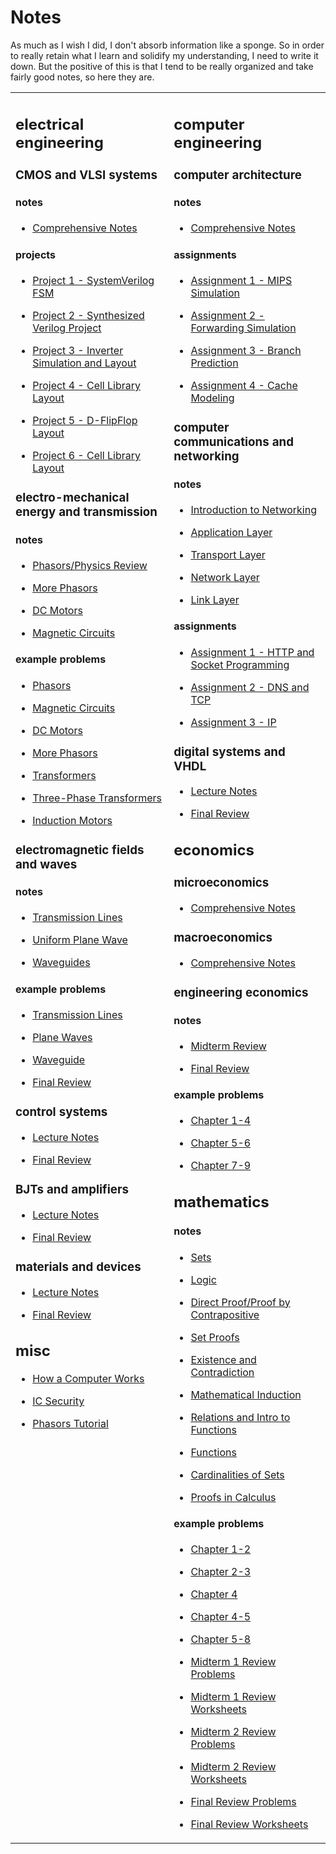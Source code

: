 <h1>Notes</h1><p>As much as I wish I did, I don't absorb information like a sponge. So in order to really retain what I learn and solidify my understanding, I need to write it down. But the positive of this is that I tend to be really organized and take fairly good notes, so here they are.</p><table><tr><td valign="top"> <h2 id="electricalengineering">electrical engineering</h2> <h3 id="cmosandvlsisystems">CMOS and VLSI systems</h3> <h4>notes</h4> <ul> <li><a target="_blank" href="https://github.com/crclayton/notes/blob/master/VLSI Systems/ELEC 402 Notes.pdf">Comprehensive Notes</a> </li></ul> <h4>projects</h4> <ul> <li><a target="_blank" href="https://github.com/crclayton/notes/blob/master/VLSI Systems/Project 1 - SystemVerilog FSM.pdf">Project 1 - SystemVerilog FSM</a> </li></ul> <ul> <li><a target="_blank" href="https://github.com/crclayton/notes/blob/master/VLSI Systems/Project 2 - Synthesized Verilog Project.pdf">Project 2 - Synthesized Verilog Project</a> </li></ul> <ul> <li><a target="_blank" href="https://github.com/crclayton/notes/blob/master/VLSI Systems/Project 3 - Inverter Simulation and Layout.pdf">Project 3 - Inverter Simulation and Layout</a> </li></ul> <ul> <li><a target="_blank" href="https://github.com/crclayton/notes/blob/master/VLSI Systems/Project 4 - Cell Library Layout.pdf">Project 4 - Cell Library Layout</a> </li></ul> <ul> <li><a target="_blank" href="https://github.com/crclayton/notes/blob/master/VLSI Systems/Project 5 - D-FlipFlop Layout.pdf">Project 5 - D-FlipFlop Layout</a> </li></ul> <ul> <li><a target="_blank" href="https://github.com/crclayton/notes/blob/master/VLSI Systems/Project 6 - Cell Library Layout.pdf">Project 6 - Cell Library Layout</a> </li></ul> <h3 id="electromechanicalenergyandtransmission">electro-mechanical energy and transmission</h3> <h4 id="notes-1">notes</h4> <ul> <li> <p><a target="_blank" href="https://github.com/crclayton/notes/blob/master/Electro-Mechanical Energy and Transmission/Notes - Phasors and Physics Review.pdf">Phasors/Physics Review</a> </p></li><li> <p><a target="_blank" href="https://github.com/crclayton/notes/blob/master/Electro-Mechanical Energy and Transmission/Notes - Phasors 2.pdf">More Phasors</a> </p></li><li> <p><a target="_blank" href="https://github.com/crclayton/notes/blob/master/Electro-Mechanical Energy and Transmission/Notes - DC Motors.pdf">DC Motors</a> </p></li><li> <p><a target="_blank" href="https://github.com/crclayton/notes/blob/master/Electro-Mechanical Energy and Transmission/Notes - Magnetic Circuits.pdf">Magnetic Circuits</a> </p></li></ul> <h4 id="exampleproblems">example problems</h4> <ul> <li> <p><a target="_blank" href="https://github.com/crclayton/notes/blob/master/Electro-Mechanical Energy and Transmission/Assignment 1 - Phasors.pdf">Phasors</a> </p></li><li> <p><a target="_blank" href="https://github.com/crclayton/notes/blob/master/Electro-Mechanical Energy and Transmission/Assignment 2 - Magnetic Circuits.pdf">Magnetic Circuits</a> </p></li><li> <p><a target="_blank" href="https://github.com/crclayton/notes/blob/master/Electro-Mechanical Energy and Transmission/Assignment 3 - DC Motors.pdf">DC Motors</a> </p></li><li> <p><a target="_blank" href="https://github.com/crclayton/notes/blob/master/Electro-Mechanical Energy and Transmission/Assignment 4 - Phasors 2.pdf">More Phasors</a> </p></li><li> <p><a target="_blank" href="https://github.com/crclayton/notes/blob/master/Electro-Mechanical Energy and Transmission/Assignment 5 - Transformers.pdf">Transformers</a> </p></li><li> <p><a target="_blank" href="https://github.com/crclayton/notes/blob/master/Electro-Mechanical Energy and Transmission/Assignment 6 - Three Phase Transformers.pdf">Three-Phase Transformers</a> </p></li><li> <p><a target="_blank" href="https://github.com/crclayton/notes/blob/master/Electro-Mechanical Energy and Transmission/Assignment 7 - Induction Motors.pdf">Induction Motors</a> </p></li></ul> <h3 id="electromagneticfieldsandwaves">electromagnetic fields and waves</h3> <h4 id="notes-2">notes</h4> <ul> <li> <p><a target="_blank" href="https://github.com/crclayton/notes/blob/master/Electromagnetic Fields and Waves/Notes - Transmission Lines.pdf">Transmission Lines</a> </p></li><li> <p><a target="_blank" href="https://github.com/crclayton/notes/blob/master/Electromagnetic Fields and Waves/Notes - Uniform Plane Wave.pdf">Uniform Plane Wave</a> </p></li><li> <p><a target="_blank" href="https://github.com/crclayton/notes/blob/master/Electromagnetic Fields and Waves/Notes - Waveguides.pdf">Waveguides</a> </p></li></ul> <h4 id="exampleproblems-1">example problems</h4> <ul> <li> <p><a target="_blank" href="https://github.com/crclayton/notes/blob/master/Electromagnetic Fields and Waves/Assignment 1 - Transmission Lines.pdf">Transmission Lines</a> </p></li><li> <p><a target="_blank" href="https://github.com/crclayton/notes/blob/master/Electromagnetic Fields and Waves/Assignment 2 - Plane Waves.pdf">Plane Waves</a> </p></li><li> <p><a target="_blank" href="https://github.com/crclayton/notes/blob/master/Electromagnetic Fields and Waves/Assignment 3 - Waveguides.pdf">Waveguide</a> </p></li><li> <p><a target="_blank" href="https://github.com/crclayton/notes/blob/master/Electromagnetic Fields and Waves/Final Review - Sample Questions.pdf">Final Review</a> </p></li></ul> <h3 id="controlsystems">control systems</h3> <ul> <li> <p><a target="_blank" href="https://github.com/crclayton/notes/blob/master/Control Systems/EECE 360 - controls - lecture notes.pdf">Lecture Notes</a> </p></li><li> <p><a target="_blank" href="https://github.com/crclayton/notes/blob/master/Control Systems/EECE 360 - controls - final review.pdf">Final Review</a> </p></li></ul> <h3 id="bjtsandamplifiers">BJTs and amplifiers</h3> <ul> <li> <p><a target="_blank" href="https://github.com/crclayton/notes/blob/master/BJTs/EECE 356 - circuits - lecture notes.pdf">Lecture Notes</a> </p></li><li> <p><a target="_blank" href="https://github.com/crclayton/notes/blob/master/BJTs/EECE 356 - circuits - final review.pdf">Final Review</a> </p></li></ul> <h3 id="materialsanddevices">materials and devices</h3> <ul> <li> <p> <a target="_blank" href="https://github.com/crclayton/notes/blob/master/Materials and Devices/EECE 352 - materials - lecture notes.pdf">Lecture Notes</a> </p></li><li> <p> <a target="_blank" href="https://github.com/crclayton/notes/blob/master/Materials and Devices/EECE 352 - materials - final review.pdf">Final Review</a> </p></li></ul> <h2 id="misc">misc</h2> <ul> <li> <p><a target="_blank" href="https://github.com/crclayton/notes/blob/master/How a Computer Works/How a Computer Works.pdf">How a Computer Works</a> </p></li><li> <p><a target="_blank" href="https://github.com/crclayton/notes/blob/master/IC Security/IC Security.pdf">IC Security</a> </p></li><li> <p><a target="_blank" href="https://github.com/crclayton/notes/blob/master/Phasors/Tutorial.pdf">Phasors Tutorial</a> </p></li></ul></td><td valign="top"> <h2 id="computerengineering">computer engineering</h2> <h3 id="computerarchitecture">computer architecture</h3> <h4>notes</h4> <ul> <li><a target="_blank" href="https://github.com/crclayton/notes/blob/master/Computer Architecture/CPEN 411 Notes.pdf">Comprehensive Notes</a> </li></ul> <h4>assignments</h4> <ul> <li><a target="_blank" href="https://github.com/crclayton/notes/blob/master/Computer Architecture/Assignment 1 - MIPS Simulation.pdf">Assignment 1 - MIPS Simulation</a> </li></ul> <ul> <li><a target="_blank" href="https://github.com/crclayton/notes/blob/master/Computer Architecture/Assignment 2 - Forwarding Simulation.pdf">Assignment 2 - Forwarding Simulation</a> </li></ul> <ul> <li><a target="_blank" href="https://github.com/crclayton/notes/blob/master/Computer Architecture/Assignment 3 - Branch Prediction.pdf">Assignment 3 - Branch Prediction</a> </li></ul> <ul> <li><a target="_blank" href="https://github.com/crclayton/notes/blob/master/Computer Architecture/Assignment 4 - Cache Modeling.pdf">Assignment 4 - Cache Modeling</a> </li></ul> <h3 id="computercommunicationsandnetworking">computer communications and networking</h3> <h4>notes</h4> <ul> <li> <p><a target="_blank" href="https://github.com/crclayton/notes/blob/master/Computer Communications and Networks/Chapter 1 - Introduction to Computer Networking.pdf">Introduction to Networking</a> </p></li><li> <p><a target="_blank" href="https://github.com/crclayton/notes/blob/master/Computer Communications and Networks/Chapter 2 - Application Layer.pdf">Application Layer</a> </p></li><li> <p><a target="_blank" href="https://github.com/crclayton/notes/blob/master/Computer Communications and Networks/Chapter 3 - Transport Layer.pdf">Transport Layer</a> </p></li><li> <p><a target="_blank" href="https://github.com/crclayton/notes/blob/master/Computer Communications and Networks/Chapter 4 - Network Layer.pdf">Network Layer</a> </p></li><li> <p><a target="_blank" href="https://github.com/crclayton/notes/blob/master/Computer Communications and Networks/Chapter 5 - Link Layer.pdf">Link Layer</a> </p></li></ul> <h4>assignments</h4> <ul> <li> <p> <a target="_blank" href="https://github.com/crclayton/notes/blob/master/Computer Communications and Networks/Assignment 1 - HTTP and Socket Programming.pdf">Assignment 1 - HTTP and Socket Programming</a> </p></li><li> <p> <a target="_blank" href="https://github.com/crclayton/notes/blob/master/Computer Communications and Networks/Assignment 2 - DNS and TCP.pdf">Assignment 2 - DNS and TCP</a> </p></li><li> <p> <a target="_blank" href="https://github.com/crclayton/notes/blob/master/Computer Communications and Networks/Assignment 3 - IP.pdf">Assignment 3 - IP</a> </p></li></ul> <h3 id="digitalsystemsandvhdl">digital systems and VHDL</h3> <ul> <li> <p><a target="_blank" href="https://github.com/crclayton/notes/blob/master/Digital Systems Design/EECE 353 - systems - lecture notes.pdf">Lecture Notes</a> </p></li><li> <p><a target="_blank" href="https://github.com/crclayton/notes/blob/master/Digital Systems Design/EECE 353 - systems - final review.pdf">Final Review</a> </p></li></ul> <h2 id="economics">economics</h2> <h3 id="microeconomics">microeconomics</h3> <ul> <li><a target="_blank" href="https://github.com/crclayton/notes/blob/master/Microeconomics/ECON 101 Notes.pdf">Comprehensive Notes</a> </li></ul> <h3 id="macroeconomics">macroeconomics</h3> <ul> <li><a target="_blank" href="https://github.com/crclayton/notes/blob/master/Macroeconomics/ECON 102 Macroeconomics Notes.pdf">Comprehensive Notes</a> </li></ul> <h3 id="engineeringeconomics">engineering economics</h3> <h4 id="notes-3">notes</h4> <ul> <li> <p><a target="_blank" href="https://github.com/crclayton/notes/blob/master/Engineering Economics/Midterm Review.pdf">Midterm Review</a> </p></li><li> <p><a target="_blank" href="https://github.com/crclayton/notes/blob/master/Engineering Economics/Final Review.pdf">Final Review</a> </p></li></ul> <h4 id="exampleproblems-2">example problems</h4> <ul> <li> <p><a target="_blank" href="https://github.com/crclayton/notes/blob/master/Engineering Economics/Assignment 1 (Ch. 1-4).pdf">Chapter 1-4</a> </p></li><li> <p><a target="_blank" href="https://github.com/crclayton/notes/blob/master/Engineering Economics/Assignment 2 (Ch. 5-6).pdf">Chapter 5-6</a> </p></li><li> <p><a target="_blank" href="https://github.com/crclayton/notes/blob/master/Engineering Economics/Assignment 3 (Ch. 7-9).pdf">Chapter 7-9</a> </p></li></ul> <h2 id="mathematics">mathematics</h2> <h4 id="notes-4">notes</h4> <ul> <li> <p><a target="_blank" href="https://github.com/crclayton/notes/blob/master/Mathematical Proofs/Ch. 1 Sets.pdf">Sets</a> </p></li><li> <p><a target="_blank" href="https://github.com/crclayton/notes/blob/master/Mathematical Proofs/Ch. 2 Logic.pdf">Logic</a> </p></li><li> <p><a target="_blank" href="https://github.com/crclayton/notes/blob/master/Mathematical Proofs/Ch. 3 Direct Proof and Proof by Contrapositive.pdf">Direct Proof/Proof by Contrapositive</a> </p></li><li> <p><a target="_blank" href="https://github.com/crclayton/notes/blob/master/Mathematical Proofs/Ch. 4 Set Proofs.pdf">Set Proofs</a> </p></li><li> <p><a target="_blank" href="https://github.com/crclayton/notes/blob/master/Mathematical Proofs/Ch. 5 Existence and Contradiction.pdf">Existence and Contradiction</a> </p></li><li> <p><a target="_blank" href="https://github.com/crclayton/notes/blob/master/Mathematical Proofs/Ch. 6 Mathematical Induction.pdf">Mathematical Induction</a> </p></li><li> <p><a target="_blank" href="https://github.com/crclayton/notes/blob/master/Mathematical Proofs/Ch. 8-9 Relations and Functions.pdf">Relations and Intro to Functions</a> </p></li><li> <p><a target="_blank" href="https://github.com/crclayton/notes/blob/master/Mathematical Proofs/Ch. 9 Functions.pdf">Functions</a> </p></li><li> <p><a target="_blank" href="https://github.com/crclayton/notes/blob/master/Mathematical Proofs/Ch. 10 Cardinalities of Sets.pdf">Cardinalities of Sets</a> </p></li><li> <p><a target="_blank" href="https://github.com/crclayton/notes/blob/master/Mathematical Proofs/Ch. 12 Proofs in Calculus.pdf">Proofs in Calculus</a> </p></li></ul> <h4 id="exampleproblems-3">example problems</h4> <ul> <li> <p><a target="_blank" href="https://github.com/crclayton/notes/blob/master/Mathematical Proofs/Assignment 1 (Ch. 1-2).pdf">Chapter 1-2</a> </p></li><li> <p><a target="_blank" href="https://github.com/crclayton/notes/blob/master/Mathematical Proofs/Assignment 2 (Ch. 2-3).pdf">Chapter 2-3</a> </p></li><li> <p><a target="_blank" href="https://github.com/crclayton/notes/blob/master/Mathematical Proofs/Assignment 3 (Ch. 4).pdf">Chapter 4</a> </p></li><li> <p><a target="_blank" href="https://github.com/crclayton/notes/blob/master/Mathematical Proofs/Assignment 5 (Ch. 4-5).pdf">Chapter 4-5</a> </p></li><li> <p><a target="_blank" href="https://github.com/crclayton/notes/blob/master/Mathematical Proofs/Assignment 6 (Ch. 5-8).pdf">Chapter 5-8</a> </p></li><li> <p><a target="_blank" href="https://github.com/crclayton/notes/blob/master/Mathematical Proofs/Midterm 1 Review Problems.pdf">Midterm 1 Review Problems</a> </p></li><li> <p><a target="_blank" href="https://github.com/crclayton/notes/blob/master/Mathematical Proofs/Midterm 1 Review Worksheets.pdf">Midterm 1 Review Worksheets</a> </p></li><li> <p><a target="_blank" href="https://github.com/crclayton/notes/blob/master/Mathematical Proofs/Midterm 2 Review Problems.pdf">Midterm 2 Review Problems</a> </p></li><li> <p><a target="_blank" href="https://github.com/crclayton/notes/blob/master/Mathematical Proofs/Midterm 2 Review Worksheets.pdf">Midterm 2 Review Worksheets</a> </p></li><li> <p><a target="_blank" href="https://github.com/crclayton/notes/blob/master/Mathematical Proofs/Final Review Problems.pdf">Final Review Problems</a> </p></li><li> <p><a target="_blank" href="https://github.com/crclayton/notes/blob/master/Mathematical Proofs/Final Worksheet Problems.pdf">Final Review Worksheets</a> </p></li></ul></td></tr></table>
